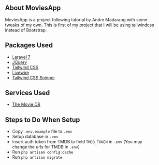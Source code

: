 ## About MoviesApp

MoviesApp is a project following tutorial by Andre Madarang with some tweaks of my own. This is first of my project that I will be using tailwindcss instead of Bootstrap.

## Packages Used
- <a href="https://laravel.com">Laravel 7</a>
- <a href="https://jquery.com">JQuery</a>
- <a href="https://tailwindcss.com">Tailwind CSS</a>
- <a href="https://laravel-livewire.com/docs/installation">Livewire</a>
- <a href="https://github.com/aniftyco/tailwindcss-spinner">Tailwind CSS Spinner</a>

## Services Used
- <a href="https://www.themoviedb.org">The Movie DB</a>

## Steps to Do When Setup
- Copy ```.env.example``` file to ```.env```
- Setup database in ```.env```
- Insert auth token from TMDB to field ```TMDB_TOKEN``` in ```.env``` (You may change the urls for TMDB in ```.env```)
- Run ```php artisan config:cache```
- Run ```php artisan migrate```
